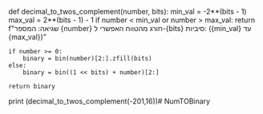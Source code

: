 def decimal_to_twos_complement(number, bits):
    min_val = -2**(bits - 1)
    max_val = 2**(bits - 1) - 1
    if number < min_val or number > max_val:
        return f"שגיאה: המספר {number} חורג מהטווח האפשרי ל-{bits} סיביות: ({min_val} עד {max_val})"
    
    if number >= 0:
        binary = bin(number)[2:].zfill(bits)
    else:
        binary = bin((1 << bits) + number)[2:]
    
    return binary

print (decimal_to_twos_complement(-201,16))# NumTOBinary